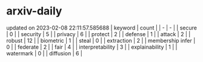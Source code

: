 # arxiv-daily
updated on 2023-02-08 22:11:57.585688
| keyword | count |
| - | - |
| secure | 0 |
| security | 5 |
| privacy | 6 |
| protect | 2 |
| defense | 1 |
| attack | 2 |
| robust | 12 |
| biometric | 1 |
| steal | 0 |
| extraction | 2 |
| membership infer | 0 |
| federate | 2 |
| fair | 4 |
| interpretability | 3 |
| explainability | 1 |
| watermark | 0 |
| diffusion | 6 |
